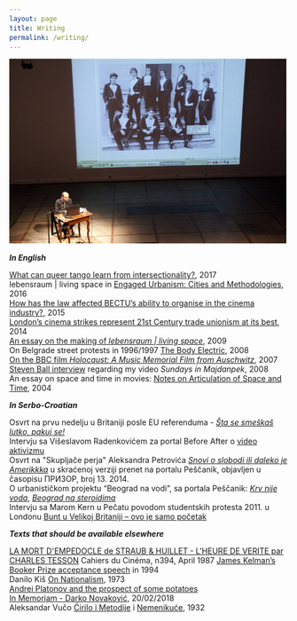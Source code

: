 ```yaml
---
layout: page
title: Writing
permalink: /writing/
---
```


![speaking](/images/rnitorijevci.jpg)  

**_In English_**

[What can queer tango learn from intersectionality?](https://rosedetivoli.github.io/qts_inter/), 2017  
lebensraum | living space in [Engaged Urbanism: Cities and Methodologies](https://www.bloomsbury.com/uk/engaged-urbanism-9781784534592/), 2016    
[How has the law affected BECTU’s ability to organise in the cinema industry?](https://rosedetivoli.github.io/trade_union_recognition/), 2015  
[London’s cinema strikes represent 21st Century trade unionism at its best](http://opendemocracy.net/ourkingdom/rastko-novakovic/londons-cinema-strikes-represent-21st-century-trade-unionism-at-its-best), 2014  
[An essay on the making of _lebensraum | living space_](https://rosedetivoli.github.io/images/lebensraum-essay2.pdf), 2009  
On Belgrade street protests in 1996/1997 [The Body Electric](http://pescanik.net/2008/06/the-body-electric/), 2008  
[On the BBC film _Holocaust: A Music Memorial Film from Auschwitz_](https://rosedetivoli.github.io/holocaust/), 2007    
[Steven Ball interview](http://www.studycollection.co.uk/sundaysinmajdanpek/) regarding my video _Sundays in Majdanpek_, 2008  
An essay on space and time in movies: [Notes on Articulation of Space and Time](https://rosedetivoli.github.io/images/spaceandtime.pdf), 2004  
  

**_In Serbo-Croatian_**

Osvrt na prvu nedelju u Britaniji posle EU referenduma - [_Šta se smeškaš lutko, pakuj se!_](http://pescanik.net/sta-se-smeskas-lutko-pakuj-se/)  
Intervju sa Višeslavom Radenkovićem za portal Before After o [video aktivizmu](http://beforeafter.rs/life/video-aktivizam/)  
Osvrt na "Skupljače perja" Aleksandra Petrovića [_Snovi o slobodi ili daleko je Amerikkka_](http://pescanik.net/snovi-o-slobodi-ili-daleko-je-amerikkka/) u skraćenoj verziji prenet na portalu Peščanik, objavljen u časopisu ПРИЗОР, broj 13. 2014.  
O urbanističkom projektu “Beograd na vodi”, sa portala Peščanik: [_Krv nije voda_](http://pescanik.net/2014/03/krv-nije-voda/), [_Beograd na steroidima_](http://pescanik.net/2014/05/beograd-na-steroidima/)  
Intervju sa Marom Kern u Pečatu povodom studentskih protesta 2011. u Londonu [Bunt u Velikoj Britaniji – ovo je samo početak](http://www.pecat.co.rs/2011/01/bunt-u-v-britaniji-ovo-je-samo-pocetak/)  

**_Texts that should be available elsewhere_**

[LA MORT D'EMPEDOCLE de STRAUB & HUILLET - L'HEURE DE VERITE par CHARLES TESSON](https://rosedetivoli.github.io/images/verite.pdf) Cahiers du Cinéma, n394, April 1987
[James Kelman’s Booker Prize acceptance speech](https://rosedetivoli.github.io/kelman/) in 1994  
Danilo Kiš [On Nationalism](https://rosedetivoli.github.io/kis), 1973  
[Andrei Platonov and the prospect of some potatoes](https://rosedetivoli.github.io/platonov)  
[In Memoriam - Darko Novaković](http://www.rastko.co.uk/darko/), 20/02/2018    
Aleksandar Vučo [Ćirilo i Metodije](https://rosedetivoli.github.io/images/ALEKSANDAR_VUCO_cirilo.pdf) i [Nemenikuće](https://rosedetivoli.github.io/images/ALEKSANDAR_VUCO_nemenikuce.pdf), 1932  
